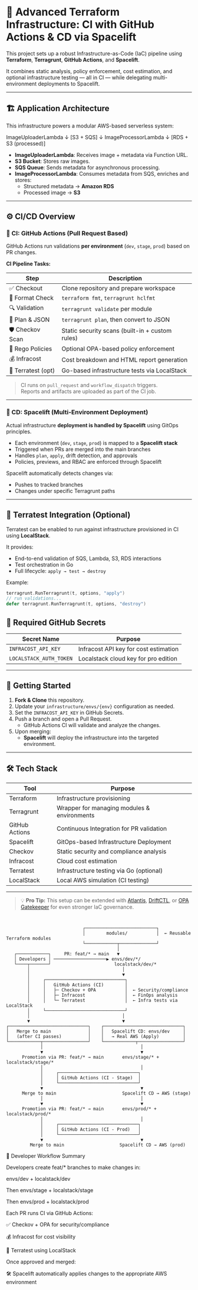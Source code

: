# 🚀 Advanced Terraform Infrastructure: CI with GitHub Actions & CD via Spacelift

This project sets up a robust Infrastructure-as-Code (IaC) pipeline using **Terraform**, **Terragrunt**, **GitHub Actions**, and **Spacelift**.

It combines static analysis, policy enforcement, cost estimation, and optional infrastructure testing — all in CI — while delegating multi-environment deployments to Spacelift.

---

## 🏗️ Application Architecture

This infrastructure powers a modular AWS-based serverless system:

ImageUploaderLambda
↓
[S3 + SQS]
↓
ImageProcessorLambda
↓
[RDS + S3 (processed)]



- **ImageUploaderLambda**: Receives image + metadata via Function URL.
- **S3 Bucket**: Stores raw images.
- **SQS Queue**: Sends metadata for asynchronous processing.
- **ImageProcessorLambda**: Consumes metadata from SQS, enriches and stores:
  - Structured metadata → **Amazon RDS**
  - Processed image → **S3**

---

## ⚙️ CI/CD Overview

### 🔄 CI: GitHub Actions (Pull Request Based)

GitHub Actions run validations **per environment** (`dev`, `stage`, `prod`) based on PR changes.

**CI Pipeline Tasks:**

| Step                | Description                                      |
|---------------------|--------------------------------------------------|
| ✅ Checkout         | Clone repository and prepare workspace           |
| 🔧 Format Check     | `terraform fmt`, `terragrunt hclfmt`             |
| 🔍 Validation       | `terragrunt validate` per module                 |
| 🧱 Plan & JSON      | `terragrunt plan`, then convert to JSON          |
| 🛡️ Checkov Scan    | Static security scans (built-in + custom rules) |
| 📜 Rego Policies    | Optional OPA-based policy enforcement            |
| 💰 Infracost        | Cost breakdown and HTML report generation       |
| 🧪 Terratest (opt)  | Go-based infrastructure tests via LocalStack     |

> CI runs on `pull_request` and `workflow_dispatch` triggers.  
> Reports and artifacts are uploaded as part of the CI job.

---

### 🚀 CD: Spacelift (Multi-Environment Deployment)

Actual infrastructure **deployment is handled by Spacelift** using GitOps principles.

- Each environment (`dev`, `stage`, `prod`) is mapped to a **Spacelift stack**
- Triggered when PRs are merged into the main branches
- Handles `plan`, `apply`, drift detection, and approvals
- Policies, previews, and RBAC are enforced through Spacelift

Spacelift automatically detects changes via:
- Pushes to tracked branches
- Changes under specific Terragrunt paths

---

## 🧪 Terratest Integration (Optional)

Terratest can be enabled to run against infrastructure provisioned in CI using **LocalStack**.

It provides:
- End-to-end validation of SQS, Lambda, S3, RDS interactions
- Test orchestration in Go
- Full lifecycle: `apply → test → destroy`

Example:
```go
terragrunt.RunTerragrunt(t, options, "apply")
// run validations...
defer terragrunt.RunTerragrunt(t, options, "destroy")
```


## 🔐 Required GitHub Secrets

| Secret Name         | Purpose                                  |
|---------------------|------------------------------------------|
| `INFRACOST_API_KEY` | Infracost API key for cost estimation    |
| `LOCALSTACK_AUTH_TOKEN` | Localstack cloud key for pro edition    |


---

## 🚀 Getting Started

1. **Fork & Clone** this repository.
2. Update your `infrastructure/envs/{env}` configuration as needed.
3. Set the `INFRACOST_API_KEY` in GitHub Secrets.
4. Push a branch and open a Pull Request.
   - GitHub Actions CI will validate and analyze the changes.
5. Upon merging:
   - **Spacelift** will deploy the infrastructure into the targeted environment.

---

## 🛠️ Tech Stack

| Tool         | Purpose                                   |
|--------------|-------------------------------------------|
| Terraform    | Infrastructure provisioning               |
| Terragrunt   | Wrapper for managing modules & environments |
| GitHub Actions | Continuous Integration for PR validation |
| Spacelift    | GitOps-based Infrastructure Deployment    |
| Checkov      | Static security and compliance analysis   |
| Infracost    | Cloud cost estimation                     |
| Terratest    | Infrastructure testing via Go (optional)  |
| LocalStack   | Local AWS simulation (CI testing)         |



---

> 💡 **Pro Tip:** This setup can be extended with [Atlantis](https://www.runatlantis.io/), [DriftCTL](https://github.com/snyk/driftctl), or [OPA Gatekeeper](https://github.com/open-policy-agent/gatekeeper) for even stronger IaC governance.

```text


                             ┌───────────────────────────┐
                             │        modules/           │  ← Reusable Terraform modules
                             └────────────┬──────────────┘
                                          │
   ┌────────────┐     PR: feat/* → main   ▼
   │ Developers │ ────────────────────▶ envs/dev/*/
   └────┬───────┘                        localstack/dev/*
        │                                   │
        │                                   ▼
        │     ┌──────────────────────────────┐
        │     │   GitHub Actions (CI)        │
        │     │   ├─ Checkov + OPA           │  ← Security/compliance
        │     │   ├─ Infracost               │  ← FinOps analysis
        │     │   └─ Terratest               │  ← Infra tests via LocalStack
        │     └──────────────────────────────┘
        │                                   │
        ▼                                   ▼
┌──────────────────────────────┐    ┌──────────────────────────────┐
│   Merge to main              │    │   Spacelift CD: envs/dev     │
│   (after CI passes)          │    │   → Real AWS (Apply)         │
└────────────┬─────────────────┘    └────────────┬─────────────────┘
             │                                     │
             ▼                                     ▼
      Promotion via PR: feat/* → main       envs/stage/* + localstack/stage/*
             │                                     │
             │     ┌──────────────────────────────┐
             │     │ GitHub Actions (CI - Stage)  │
             │     └──────────────────────────────┘
             ▼                                     ▼
      Merge to main                         Spacelift CD → AWS (stage)
             │                                     │
             ▼                                     ▼
      Promotion via PR: feat/* → main       envs/prod/* + localstack/prod/*
             │                                     │
             │     ┌──────────────────────────────┐
             │     │ GitHub Actions (CI - Prod)   │
             │     └──────────────────────────────┘
             ▼                                     ▼
         Merge to main                     Spacelift CD → AWS (prod)

```

📌 Developer Workflow Summary

Developers create feat/* branches to make changes in:

envs/dev + localstack/dev

Then envs/stage + localstack/stage

Then envs/prod + localstack/prod

Each PR runs CI via GitHub Actions:

✅ Checkov + OPA for security/compliance

💰 Infracost for cost visibility

🧪 Terratest using LocalStack

Once approved and merged:

🛠 Spacelift automatically applies changes to the appropriate AWS environment